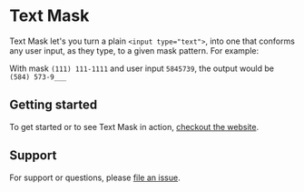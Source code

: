 # Text Mask

Text Mask let's you turn a plain `<input type="text">`, into one that conforms
any user input, as they type, to a given mask pattern. For example:

With mask `(111) 111-1111` and user input `5845739`, the output would be `(584) 573-9___`

## Getting started

To get started or to see Text Mask in action,
[checkout the website](https://msafi.github.io/text-mask/).

## Support

For support or questions, please
[file an issue](https://github.com/msafi/text-mask/issues).
